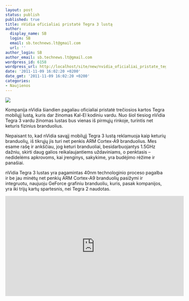 ```yaml
---
layout: post
status: publish
published: true
title: nVidia oficialiai pristatė Tegra 3 lustą
author:
  display_name: SB
  login: SB
  email: sb.technews.lt@gmail.com
  url: ''
author_login: SB
author_email: sb.technews.lt@gmail.com
wordpress_id: 6158
wordpress_url: http://localhost/site/new/nvidia_oficialiai_pristate_tegra_3_lusta/
date: '2011-11-09 16:02:20 +0200'
date_gmt: '2011-11-09 16:02:20 +0200'
categories:
- Naujienos
---
```

<div class="imgright"><img src="http://technews.lt/upload/Tegra.jpg"  /></div>
<p>Kompanija nVidia šiandien pagaliau oficialiai pristatė trečiosios kartos Tegra mobilųjį lustą, kuris dar žinomas Kal-El kodiniu vardu. Nuo šiol tiesiog nVidia Tegra 3 vardu žinomas lustas bus vienas iš pirmųjų rinkoje, turintis net keturis fizinius branduolius.</p>
<p>Nepaisant to, kad nVidia savąjį mobilųjį Tegra 3 lustą reklamuoja kaip keturių branduolių, iš tikrųjų jis turi net penkis ARM Cortex-A9 branduolius. Mes esame rašę ir ankščiau, jog keturi branduoliai, besidarbuojantys 1.5GHz dažniu, skirti daug galios reikalaujantiems uždaviniams, o penktasis – nedidelėms apkrovoms, kai įrenginys, sakykime, yra budėjimo rėžime ir panašiai.</p>
<p>nVidia Tegra 3 lustas yra pagamintas 40nm technologinio proceso pagalba ir be jau minėtų net penkių ARM Cortex-A9 branduolių pasižymi ir integruotu, naujuoju GeForce grafiniu branduoliu, kuris, pasak kompanijos, yra iki trijų kartų spartesnis, nei Tegra 2 naudotas.</p>
<p><center><iframe width="560" height="315" src="http://www.youtube.com/embed/C30ShWQm5pI" frameborder="0" allowfullscreen></iframe></center</p>
